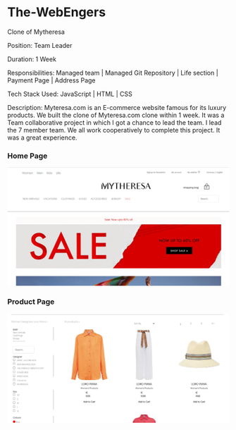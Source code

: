 # The-WebEngers
Clone of Mytheresa

Position: Team Leader

Duration: 1 Week

Responsibilities: Managed team | Managed Git Repository | Life section | Payment Page | Address Page

Tech Stack Used: JavaScript | HTML | CSS 

Description: Myteresa.com is an E-commerce website famous for its luxury products. We built the clone of Myteresa.com clone within 1 week. It was a Team collaborative project in which I got a chance to lead the team. I lead the 7 member team. We all work cooperatively to complete this project. It was a great experience.

### Home Page
![](https://github.com/Mozakir178/Mytheresa.com-Clone/blob/main/mytherasa.jpg)
### Product Page
![](https://github.com/Mozakir178/Mytheresa.com-Clone/blob/main/mytherasa2.jpg)
